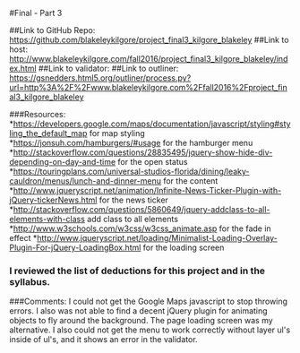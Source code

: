 #Final - Part 3

##Link to GitHub Repo: https://github.com/blakeleykilgore/project_final3_kilgore_blakeley
##Link to host: http://www.blakeleykilgore.com/fall2016/project_final3_kilgore_blakeley/index.html
##Link to validator:
##Link to outliner: https://gsnedders.html5.org/outliner/process.py?url=http%3A%2F%2Fwww.blakeleykilgore.com%2Ffall2016%2Fproject_final3_kilgore_blakeley

###Resources:
*https://developers.google.com/maps/documentation/javascript/styling#styling_the_default_map for map styling
*https://jonsuh.com/hamburgers/#usage for the hamburger menu
*http://stackoverflow.com/questions/28835495/jquery-show-hide-div-depending-on-day-and-time for the open status
*https://touringplans.com/universal-studios-florida/dining/leaky-cauldron/menus/lunch-and-dinner-menu for the content
*http://www.jqueryscript.net/animation/Infinite-News-Ticker-Plugin-with-jQuery-tickerNews.html for the news ticker
*http://stackoverflow.com/questions/5860649/jquery-addclass-to-all-elements-with-class add class to all elements
*http://www.w3schools.com/w3css/w3css_animate.asp for the fade in effect
*http://www.jqueryscript.net/loading/Minimalist-Loading-Overlay-Plugin-For-jQuery-LoadingBox.html for the loading screen

### I reviewed the list of deductions for this project and in the syllabus.

###Comments:
I could not get the Google Maps javascript to stop throwing errors. I also was not able to find a decent jQuery plugin for animating objects to fly around the background. The page loading screen was my alternative. I also could not get the menu to work correctly without layer ul's inside of ul's, and it shows an error in the validator.
